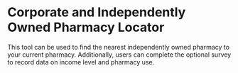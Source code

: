 # Corporate and Independently Owned Pharmacy Locator
This tool can be used to find the nearest independently owned pharmacy to your current pharmacy. Additionally, users can complete the optional survey to record data on income level and pharmacy use. 

